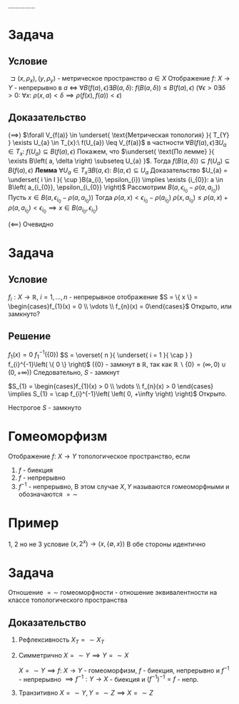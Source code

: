 ...............

# Задача
## Условие
$\sqsupset  \left( x, \rho_{x} \right), \left( y, \rho_{y} \right)$ - метрическое пространство
$a \in X$
Отображение $f:\ X \to Y$ - непрерывно в $a$
$\iff$
$\forall B\left( f(a), \epsilon \right) \exists B(a, \delta):\ f\left( B(a, \delta) \right) \leq B\left( f(a), \epsilon \right)$
$\left( \forall \epsilon > 0 \exists\delta > 0:\ \forall x:\ \rho(x, a)  < \delta \implies \rho \left( f(x), f(a) \right) < \epsilon\right)$
## Доказательство
$\left( \implies \right)$
	$\forall V_{f(a)} \in \underset{ \text{Метрическая топология} }{ T_{Y} } \exists U_{a} \in T_{x}:\ f(U_{a}) \leq V_{f(a)}$
	в частности $\forall B\left( f(a), \epsilon \right) \exists U_{a} \in T_{x}:\ f(U_{a}) \subseteq B(f(a), \epsilon)$
	Покажем, что $\underset{ \text{По лемме} }{ \exists B\left( a, \delta \right) \subseteq U_{a} }$. Тогда $f\left( B\left( a, \delta \right) \right) \subseteq f(U_{a}) \subseteq B\left( f(a), \epsilon \right)$
**Лемма**
	$\forall U_{a} \in T_{x} \exists B(a, \epsilon):\ B(a, \epsilon) \subseteq U_{a}$
Доказательство
	$U_{a} = \underset{ i \in I }{ \cup }B(a_{i}, \epsilon_{i}) \implies \exists {i_{0}}: a \in B\left( a_{i_{0}}, \epsilon_{i_{0}} \right)$
	Рассмотрим $B\left( a, \epsilon_{i_{0}} - \rho \left( a, a_{i_{0}} \right) \right)$
	Пусть $x \in B\left( a, \epsilon_{i_{0}} - \rho \left( a, a_{i_{0}} \right)\right)$
	Тогда $\rho \left( a, x \right) < \epsilon_{i_{0}} - \rho \left( a_{i_{0}} \right)$
	$\rho \left( x, a_{i_{0}} \right) \leq \rho \left( a, x \right) + \rho \left( a, a_{i_{0}} \right) < \epsilon_{i_{0}} \implies x \in B\left( a_{i_{0}}, \epsilon_{i_{0}} \right)$

$\left( \impliedby \right)$
	Очевидно

# Задача
## Условие
$f_{i}: X \to \mathbb{R},\ i = 1, \ldots, n$ - непрерывное отображение
$S = \{ x \} = \begin{cases}f_{1}(x) = 0 \\ \vdots \\ f_{n}(x) = 0\end{cases}$
Открыто, или замкнуто?
## Решение
$f_{1}\left( x \right) = 0$
$f_{1}^{-1}\left( \{ 0 \} \right)$
$S = \overset{ n }{ \underset{ i = 1 }{ \cap } } f_{i}^{-1}\left( \{ 0 \} \right)$
($\{ 0 \}$ - замкнут в $\mathbb{R}$, так как $\mathbb{R}\backslash \{ 0 \} = \left( \infty, 0 \right) \cup \left( 0, +\infty \right)$)
Следовательно, $S$ - замкнут

$S_{1} = \begin{cases}f_{1}(x) > 0 \\ \vdots \\ f_{n}(x) > 0 \end{cases} \implies S_{1} = \cap f_{i}^{-1}\left( \left( 0, +\infty \right) \right)$
Открыто.

Нестрогое $S$ - замкнуто


# Гомеоморфизм
Отображение $f:\ X\to Y$ топологическое пространство, если 
1. $f$ - биекция
2. $f$ - непрерывно
3. $f^{-1}$ - непрерывно, В этом случае $X, Y$ называются гомеоморфными и обозначаются $=\sim$


# Пример
1, 2 но не 3 условие
$\left( x, 2^{x} \right) \to \left( x, \{ \emptyset, x \} \right)$
В обе стороны идентично


# Задача
Отношение $=\sim$ гомеоморфности - отношение эквивалентности на классе топологического пространства
## Доказательство
1. Рефлексивность
	$X_{T} =\sim X_{T}$
	
	
1. Симметрично
	$X =\sim Y \implies Y =\sim X$
	
	$X =\sim Y \implies f:\ X \to Y$ - гомеоморфизм, $f$ - биекция, непрерывно и $f^{-1}$ - непрерывно $\implies f^{-1}: Y \to X$ - биекция и $(f^{-1})^{-1} = f$ - непр.
3. Транзитивно
	$X =\sim Y, Y =\sim Z \implies X =\sim Z$

